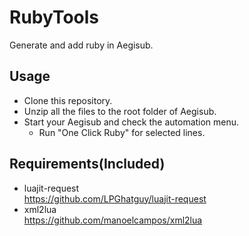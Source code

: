 # RubyTools
Generate and add ruby in Aegisub.   

## Usage  
- Clone this repository.  
- Unzip all the files to the root folder of Aegisub.  
- Start your Aegisub and check the automation menu.  
  - Run "One Click Ruby" for selected lines.  
  
## Requirements(Included)    
 - luajit-request  
  https://github.com/LPGhatguy/luajit-request   
 - xml2lua  
  https://github.com/manoelcampos/xml2lua
